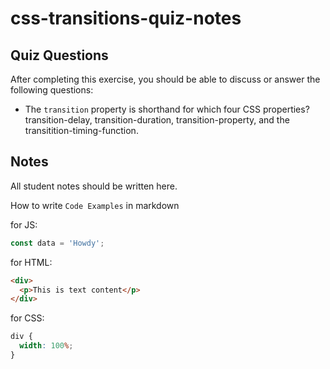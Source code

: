 # css-transitions-quiz-notes

## Quiz Questions

After completing this exercise, you should be able to discuss or answer the following questions:

- The `transition` property is shorthand for which four CSS properties?
  transition-delay, transition-duration, transition-property, and the transitition-timing-function.

## Notes

All student notes should be written here.

How to write `Code Examples` in markdown

for JS:

```javascript
const data = 'Howdy';
```

for HTML:

```html
<div>
  <p>This is text content</p>
</div>
```

for CSS:

```css
div {
  width: 100%;
}
```
